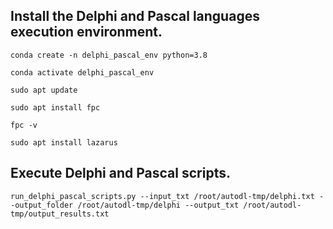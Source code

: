## Install the Delphi and Pascal languages execution environment.

```conda create -n delphi_pascal_env python=3.8```

```conda activate delphi_pascal_env```

```sudo apt update```

```sudo apt install fpc```

```fpc -v```

```sudo apt install lazarus```


## Execute Delphi and Pascal scripts.

```run_delphi_pascal_scripts.py --input_txt /root/autodl-tmp/delphi.txt --output_folder /root/autodl-tmp/delphi --output_txt /root/autodl-tmp/output_results.txt```
